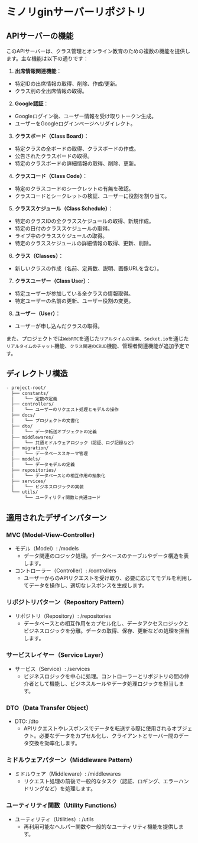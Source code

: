# ミノリginサーバーリポジトリ

## APIサーバーの機能

このAPIサーバーは、クラス管理とオンライン教育のための複数の機能を提供します。主な機能は以下の通りです：

1. **出席情報関連機能**：
  - 特定IDの出席情報の取得、削除、作成/更新。
  - クラス別の全出席情報の取得。

2. **Google認証**：
  - Googleログイン後、ユーザー情報を受け取りトークン生成。
  - ユーザーをGoogleログインページへリダイレクト。

3. **クラスボード（Class Board）**：
  - 特定クラスの全ボードの取得、クラスボードの作成。
  - 公告されたクラスボードの取得。
  - 特定のクラスボードの詳細情報の取得、削除、更新。

4. **クラスコード（Class Code）**：
  - 特定のクラスコードのシークレットの有無を確認。
  - クラスコードとシークレットの検証、ユーザーに役割を割り当て。

5. **クラススケジュール（Class Schedule）**：
  - 特定のクラスIDの全クラススケジュールの取得、新規作成。
  - 特定の日付のクラススケジュールの取得。
  - ライブ中のクラススケジュールの取得。
  - 特定のクラススケジュールの詳細情報の取得、更新、削除。

6. **クラス（Classes）**：
  - 新しいクラスの作成（名前、定員数、説明、画像URLを含む）。

7. **クラスユーザー（Class User）**：
  - 特定ユーザーが参加している全クラスの情報取得。
  - 特定ユーザーの名前の更新、ユーザー役割の変更。

8. **ユーザー（User）**：
  - ユーザーが申し込んだクラスの取得。

また、プロジェクトでは`WebRTC`を通じた`リアルタイムの授業`、`Socket.io`を通じた`リアルタイムのチャット`機能、`クラス関連のCRUD`機能、管理者関連機能が追加予定です。

## ディレクトリ構造

```bash
- project-root/
  ├── constants/
  │    └── 定数の定義
  ├── controllers/
  │    └── ユーザーのリクエスト処理とモデルの操作
  ├── docs/
  │    └── プロジェクトの文書化
  ├── dto/
  │    └── データ転送オブジェクトの定義
  ├── middlewares/
  │    └── 共通ミドルウェアロジック（認証、ログ記録など）
  ├── migration/
  │    └── データベーススキーマ管理
  ├── models/
  │    └── データモデルの定義
  ├── repositories/
  │    └── データベースとの相互作用の抽象化
  ├── services/
  │    └── ビジネスロジックの実装
  └── utils/
       └── ユーティリティ関数と共通コード
```

## 適用されたデザインパターン

### MVC (Model-View-Controller)
- モデル（Model）: /models
  - データ関連のロジック処理。データベースのテーブルやデータ構造を表します。
- コントローラー（Controller）: /controllers
  - ユーザーからのAPIリクエストを受け取り、必要に応じてモデルを利用してデータを操作し、適切なレスポンスを生成します。

### リポジトリパターン（Repository Pattern）
- リポジトリ（Repository）: /repositories
  - データベースとの相互作用をカプセル化し、データアクセスロジックとビジネスロジックを分離。データの取得、保存、更新などの処理を担当します。

### サービスレイヤー（Service Layer）
- サービス（Service）: /services
  - ビジネスロジックを中心に処理。コントローラーとリポジトリの間の仲介者として機能し、ビジネスルールやデータ処理ロジックを担当します。

### DTO（Data Transfer Object）
- DTO: /dto
  - APIリクエストやレスポンスでデータを転送する際に使用されるオブジェクト。必要なデータをカプセル化し、クライアントとサーバー間のデータ交換を効率化します。

### ミドルウェアパターン（Middleware Pattern）
- ミドルウェア（Middleware）: /middlewares
  - リクエスト処理の前後で一般的なタスク（認証、ロギング、エラーハンドリングなど）を処理します。

### ユーティリティ関数（Utility Functions）
- ユーティリティ（Utilities）: /utils
  - 再利用可能なヘルパー関数や一般的なユーティリティ機能を提供します。